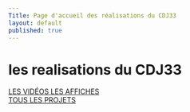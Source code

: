 ```yaml
---
Title: Page d'accueil des réalisations du CDJ33
layout: default
published: true
---
```

<h1>les realisations du CDJ33</h1>
<nav class="main-menu"> 
    <div class="row">
        <a href="./video.htm">
            <span>LES VIDÉOS</span>
        </a>
        <a href="{{site.baseurl}}/realisations/affiches.html">
            <span>LES AFFICHES</span>
        </a>
    </div>
    <div class="row">
        <a href="./projets.html">
            <span>TOUS LES PROJETS</span>
        </a>
    </div>
</nav>

